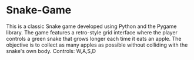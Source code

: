 # Snake-Game
This is a classic Snake game developed using Python and the Pygame library. The game features a retro-style grid interface where the player controls a green snake that grows longer each time it eats an apple. The objective is to collect as many apples as possible without colliding with the snake's own body.
Controls: W,A,S,D
